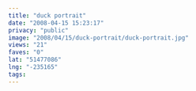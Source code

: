 ```yaml
---
title: "duck portrait"
date: "2008-04-15 15:23:17"
privacy: "public"
image: "2008/04/15/duck-portrait/duck-portrait.jpg"
views: "21"
faves: "0"
lat: "51477086"
lng: "-235165"
tags:
---
```


